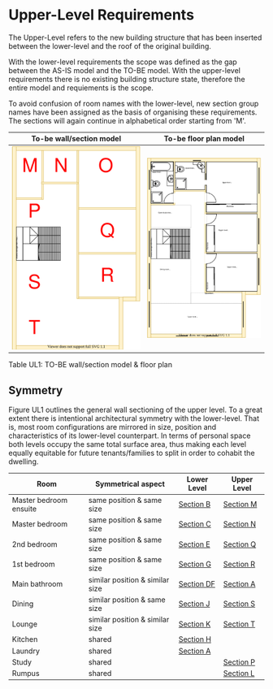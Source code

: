 # Upper-Level Requirements

The Upper-Level refers to the new building structure that has been inserted between the lower-level and the roof of the original building.

With the lower-level requirements the scope was defined as the gap between the AS-IS model and the TO-BE model. With the upper-level requirements there is no existing building structure state, therefore the entire model and requiements is the scope.

To avoid confusion of room names with the lower-level, new section group names have been assigned as the basis of organising these requirements. The sections will again continue in alphabetical order starting from 'M'.

|To-be wall/section model|To-be floor plan model|
|---|---|
|![TO-BE upper-level diagram](Upper-Level-TO-BE-sections.svg)|![TO-BE upper-level diagram](Upper-Level-TO-BE-floor-plan.svg)|

Table UL1: TO-BE wall/section model & floor plan



## Symmetry
Figure UL1 outlines the general wall sectioning of the upper level. To a great extent there is intentional architectural symmetry with the lower-level. That is, most room configurations are mirrored in size, position and characteristics of its lower-level counterpart. In terms of personal space both levels occupy the same total surface area, thus making each level equally equitable for future tenants/families to split in order to cohabit the dwelling.

|Room|Symmetrical aspect|Lower Level|Upper Level|
|---|---|---|---|
|Master bedroom ensuite|same position & same size|[Section B](../lower/section-B-requirements.md)|[Section M](./section-M-requirements.md)|
|Master bedroom|same position & same size|[Section C](../lower/section-C-requirements.md)|[Section N](./section-N-requirements.md)|
|2nd bedroom|same position & same size|[Section E](../lower/section-E-requirements.md)|[Section Q](./section-Q-requirements.md)|
|1st bedroom|same position & same size|[Section G](../lower/section-G-requirements.md)|[Section R](./section-R-requirements.md)|
|Main bathroom|similar position & similar size|[Section DF](../lower/section-DF-requirements.md)|[Section A](./section-A-requirements.md)|
|Dining|similar position & same size|[Section J](../lower/section-J-requirements.md)|[Section S](./section-S-requirements.md)|
|Lounge|similar position & similar size|[Section K](../lower/section-K-requirements.md)|[Section T](./section-T-requirements.md)|
|Kitchen|shared|[Section H](../lower/section-H-requirements.md)||
|Laundry|shared|[Section A](../lower/section-A-requirements.md)||
|Study|shared||[Section P](./section-P-requirements.md)|
|Rumpus|shared||[Section L](./section-L-requirements.md)|
